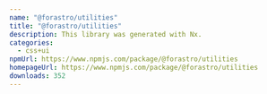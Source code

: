 ```yaml
---
name: "@forastro/utilities"
title: "@forastro/utilities"
description: This library was generated with Nx.
categories:
  - css+ui
npmUrl: https://www.npmjs.com/package/@forastro/utilities
homepageUrl: https://www.npmjs.com/package/@forastro/utilities
downloads: 352
---
```

